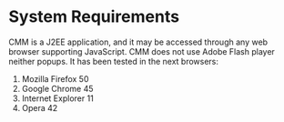 # System Requirements
CMM is a J2EE application, and it may be accessed through any web browser supporting JavaScript. CMM does not use Adobe Flash player neither popups. It has been tested in the next browsers:

1. Mozilla Firefox 50
2. Google Chrome 45
3. Internet Explorer 11
4. Opera 42
